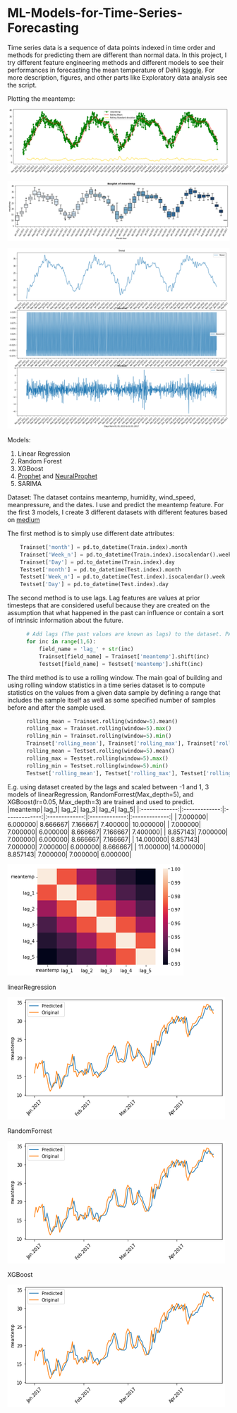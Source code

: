 # ML-Models-for-Time-Series-Forecasting

Time series data is a sequence of data points indexed in time order and methods for predicting them are different than normal data. In this project, I try different feature engineering methods and different models to see their performances in forecasting the mean temperature of Dehli [kaggle](https://www.kaggle.com/datasets/sumanthvrao/daily-climate-time-series-data). For more description, figures, and other parts like Exploratory data analysis see the script.

Plotting the meantemp:

![](Figures/meantemp.png)

![](Figures/boxplot.png)

![](Figures/trend.png)

Models:
1. Linear Regression
2. Random Forest
3. XGBoost
4. [Prophet](https://facebook.github.io/prophet/) and [NeuralProphet](https://github.com/ourownstory/neural_prophet)
5. SARIMA

Dataset:
The dataset contains meantemp, humidity, wind_speed, meanpressure, and the dates. I use and predict the meantemp feature. For the first 3 models, I create 3 different datasets with different features based on [medium](https://medium.com/data-science-at-microsoft/introduction-to-feature-engineering-for-time-series-forecasting-620aa55fcab0)

The first method is to simply use different date attributes:
```python
    Trainset['month'] = pd.to_datetime(Train.index).month
    Trainset['Week_n'] = pd.to_datetime(Train.index).isocalendar().week
    Trainset['Day'] = pd.to_datetime(Train.index).day
    Testset['month'] = pd.to_datetime(Test.index).month
    Testset['Week_n'] = pd.to_datetime(Test.index).isocalendar().week
    Testset['Day'] = pd.to_datetime(Test.index).day
```

The second method is to use lags. Lag features are values at prior timesteps that are considered useful because they are created on the assumption that what happened in the past can influence or contain a sort of intrinsic information about the future.
```python
      # Add lags (The past values are known as lags) to the dataset. PACF plays an important role to get the right number of the lags
      for inc in range(1,6):
          field_name = 'lag_' + str(inc)
          Trainset[field_name] = Trainset['meantemp'].shift(inc)
          Testset[field_name] = Testset['meantemp'].shift(inc)
```

The third method is to use a rolling window. The main goal of building and using rolling window statistics in a time series dataset is to compute statistics on the values from a given data sample by defining a range that includes the sample itself as well as some specified number of samples before and after the sample used.
```python
      rolling_mean = Trainset.rolling(window=5).mean()
      rolling_max = Trainset.rolling(window=5).max()
      rolling_min = Trainset.rolling(window=5).min()
      Trainset['rolling_mean'], Trainset['rolling_max'], Trainset['rolling_min'] = rolling_mean, rolling_max, rolling_min
      rolling_mean = Testset.rolling(window=5).mean()
      rolling_max = Testset.rolling(window=5).max()
      rolling_min = Testset.rolling(window=5).min()
      Testset['rolling_mean'], Testset['rolling_max'], Testset['rolling_min'] = rolling_mean, rolling_max, rolling_min
```

E.g. using dataset created by the lags and scaled between -1 and 1, 3 models of linearRegression, RandomForrest(Max_depth=5), and XGBoost(lr=0.05, Max_depth=3) are trained and used to predict. 
|meantemp|	lag_1|	lag_2|	lag_3|	lag_4|	lag_5|
|:-------------:|:-------------:|:-------------:|:-------------:|:-------------:|:-------------:|
|	7.000000|	6.000000|	8.666667|	7.166667|	7.400000|	10.000000|
|	7.000000|	7.000000|	6.000000|	8.666667|	7.166667|	7.400000|
|	8.857143|	7.000000|	7.000000|	6.000000|	8.666667|	7.166667|
|	14.000000|	8.857143|	7.000000|	7.000000|	6.000000|	8.666667|
|   11.000000|	14.000000|	8.857143|	7.000000|	7.000000|	6.000000|

![](Figures/corr.png)

linearRegression

![](Figures/lr.png)

RandomForrest

![](Figures/rf.png)

XGBoost

![](Figures/xgb.png)

